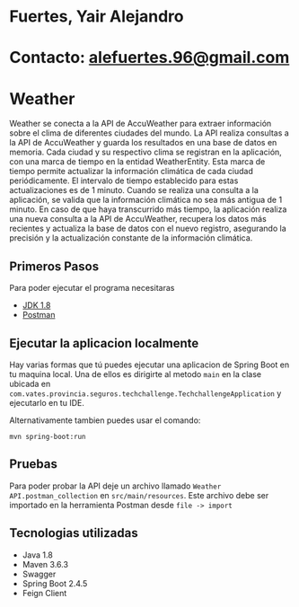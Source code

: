 # Fuertes, Yair Alejandro
# Contacto: alefuertes.96@gmail.com
# Weather

Weather se conecta a la API de AccuWeather para extraer información sobre el clima de diferentes ciudades del mundo. La API realiza consultas a la API de AccuWeather y guarda los resultados en una base de datos en memoria.
Cada ciudad y su respectivo clima se registran en la aplicación, con una marca de tiempo en la entidad WeatherEntity. Esta marca de tiempo permite actualizar la información climática de cada ciudad periódicamente. El intervalo de tiempo establecido para estas actualizaciones es de 1 minuto.
Cuando se realiza una consulta a la aplicación, se valida que la información climática no sea más antigua de 1 minuto. En caso de que haya transcurrido más tiempo, la aplicación realiza una nueva consulta a la API de AccuWeather, recupera los datos más recientes y actualiza la base de datos con el nuevo registro, asegurando la precisión y la actualización constante de la información climática.

## Primeros Pasos

Para poder ejecutar el programa necesitaras

- [JDK 1.8](http://www.oracle.com/technetwork/java/javase/downloads/jdk8-downloads-2133151.html)
- [Postman](https://www.postman.com/downloads/)

## Ejecutar la aplicacion localmente

Hay varias formas que tú puedes ejecutar una aplicacion de Spring Boot en tu maquina local. Una de ellos es dirigirte al metodo `main` en la clase ubicada en `com.vates.provincia.seguros.techchallenge.TechchallengeApplication` y ejecutarlo en tu IDE. 

Alternativamente tambien puedes usar el comando:

```shell
mvn spring-boot:run
```
## Pruebas

Para poder probar la API deje un archivo llamado `Weather API.postman_collection` en `src/main/resources`. Este archivo debe ser importado en la herramienta Postman desde `file -> import`

## Tecnologias utilizadas

- Java 1.8
- Maven 3.6.3
- Swagger
- Spring Boot 2.4.5
- Feign Client
